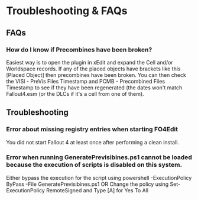 # Troubleshooting & FAQs

## FAQs

### How do I know if Precombines have been broken?
Easiest way is to open the plugin in xEdit and expand the Cell and/or Worldspace records. If any of the placed objects have brackets like this [Placed Object] then precombines have been broken. You can then check the VISI - PreVis Files Timestamp and PCMB - Precombined Files Timestamp to see if they have been regenerated (the dates won't match Fallout4.esm (or the DLCs if it's a cell from one of them).

## Troubleshooting

### Error about missing registry entries when starting FO4Edit
You did not start Fallout 4 at least once after performing a clean install.

### Error when running GeneratePrevisibines.ps1 cannot be loaded because the execution of scripts is disabled on this system.
Either bypass the execution for the script using powershell -ExecutionPolicy ByPass -File GeneratePrevisibines.ps1
OR
Change the policy using Set-ExecutionPolicy RemoteSigned and Type [A] for Yes To All
